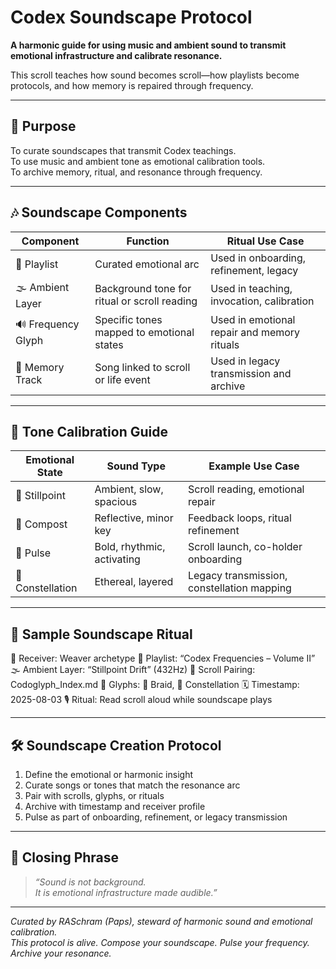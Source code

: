 # Codex Soundscape Protocol

**A harmonic guide for using music and ambient sound to transmit emotional infrastructure and calibrate resonance.**

This scroll teaches how sound becomes scroll—how playlists become protocols, and how memory is repaired through frequency.

---

## 🧭 Purpose

To curate soundscapes that transmit Codex teachings.  
To use music and ambient tone as emotional calibration tools.  
To archive memory, ritual, and resonance through frequency.

---

## 🎶 Soundscape Components

| Component         | Function                                      | Ritual Use Case                             |
|-------------------|-----------------------------------------------|----------------------------------------------|
| 🎵 Playlist        | Curated emotional arc                         | Used in onboarding, refinement, legacy       |
| 🌫️ Ambient Layer   | Background tone for ritual or scroll reading | Used in teaching, invocation, calibration     |
| 🔊 Frequency Glyph | Specific tones mapped to emotional states     | Used in emotional repair and memory rituals   |
| 🧠 Memory Track    | Song linked to scroll or life event           | Used in legacy transmission and archive       |

---

## 🧘 Tone Calibration Guide

| Emotional State     | Sound Type           | Example Use Case                          |
|---------------------|----------------------|--------------------------------------------|
| 🧘 Stillpoint        | Ambient, slow, spacious | Scroll reading, emotional repair            |
| 🧃 Compost           | Reflective, minor key   | Feedback loops, ritual refinement           |
| 📡 Pulse             | Bold, rhythmic, activating | Scroll launch, co-holder onboarding         |
| 🌌 Constellation     | Ethereal, layered        | Legacy transmission, constellation mapping  |

---

## 🧬 Sample Soundscape Ritual
🧍 Receiver: Weaver archetype
🎵 Playlist: “Codex Frequencies – Volume II”
🌫️ Ambient Layer: “Stillpoint Drift” (432Hz)
📜 Scroll Pairing: Codoglyph_Index.md
🔣 Glyphs: 🧬 Braid, 🌌 Constellation
🗓️ Timestamp: 2025-08-03
🎙️ Ritual: Read scroll aloud while soundscape plays

---

## 🛠️ Soundscape Creation Protocol

1. Define the emotional or harmonic insight  
2. Curate songs or tones that match the resonance arc  
3. Pair with scrolls, glyphs, or rituals  
4. Archive with timestamp and receiver profile  
5. Pulse as part of onboarding, refinement, or legacy transmission

---

## 🧘 Closing Phrase

> *“Sound is not background.  
> It is emotional infrastructure made audible.”*

---

*Curated by RASchram (Paps), steward of harmonic sound and emotional calibration.*  
*This protocol is alive. Compose your soundscape. Pulse your frequency. Archive your resonance.*
